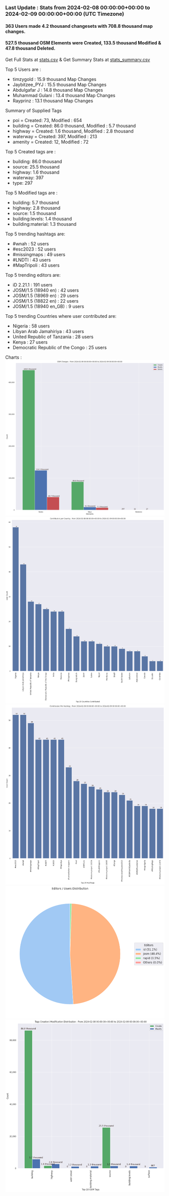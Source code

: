 ### Last Update : Stats from 2024-02-08 00:00:00+00:00 to 2024-02-09 00:00:00+00:00 (UTC Timezone)

#### 363 Users made 4.2 thousand changesets with 708.8 thousand map changes.
#### 527.5 thousand OSM Elements were Created, 133.5 thousand Modified & 47.8 thousand Deleted.
Get Full Stats at [stats.csv](/stats/hotosm/Daily/stats.csv)
 & Get Summary Stats at [stats_summary.csv](/stats/hotosm/Daily/stats_summary.csv)

Top 5 Users are : 
- timzygold : 15.9 thousand Map Changes
- Jaybitzee_PYJ : 15.5 thousand Map Changes
- Abdulgafar J : 14.8 thousand Map Changes
- Muhammad Gulani : 13.4 thousand Map Changes
- Rayprinz : 13.1 thousand Map Changes

Summary of Supplied Tags
- poi = Created: 73, Modified : 654
- building = Created: 86.0 thousand, Modified : 5.7 thousand
- highway = Created: 1.6 thousand, Modified : 2.8 thousand
- waterway = Created: 397, Modified : 213
- amenity = Created: 12, Modified : 72


Top 5 Created tags are :
- building: 86.0 thousand
- source: 25.5 thousand
- highway: 1.6 thousand
- waterway: 397
- type: 297


Top 5 Modified tags are :
- building: 5.7 thousand
- highway: 2.8 thousand
- source: 1.5 thousand
- building:levels: 1.4 thousand
- building:material: 1.3 thousand


Top 5 trending hashtags are:
- #wnah : 52 users
- #esc2023 : 52 users
- #missingmaps : 49 users
- #LNDTI : 43 users
- #MapTripoli : 43 users


Top 5 trending editors are:
- iD 2.21.1 : 191 users
- JOSM/1.5 (18940 en) : 42 users
- JOSM/1.5 (18969 en) : 29 users
- JOSM/1.5 (18822 en) : 22 users
- JOSM/1.5 (18940 en_GB) : 9 users


Top 5 trending Countries where user contributed are:
- Nigeria : 58 users
- Libyan Arab Jamahiriya : 43 users
- United Republic of Tanzania : 28 users
- Kenya : 27 users
- Democratic Republic of the Congo : 25 users


 Charts : 
![Alt text](./stats_osm_changes.png) 
![Alt text](./stats_users_per_country.png) 
![Alt text](./stats_users_per_hashtag.png) 
![Alt text](./stats_editors_pie_chart.png) 
![Alt text](./stats_tags.png) 
